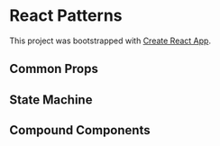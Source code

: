 # React Patterns

This project was bootstrapped with [Create React App](https://github.com/facebook/create-react-app).

## Common Props

## State Machine

## Compound Components
